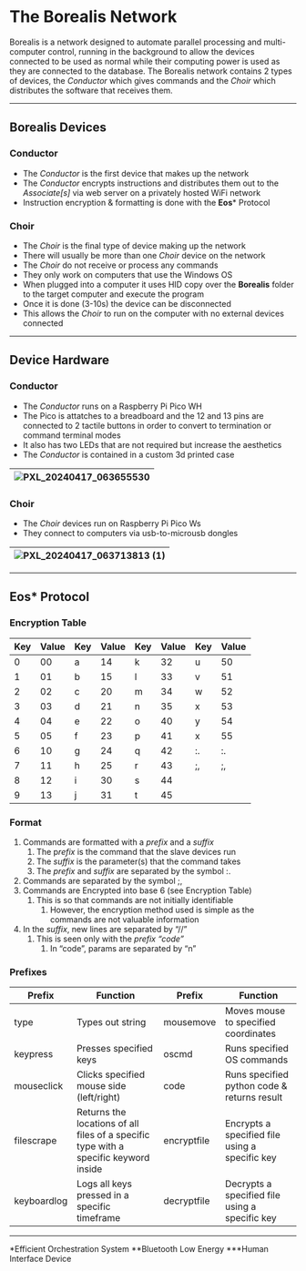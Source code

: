# The Borealis Network
Borealis is a network designed to automate parallel processing and multi-computer control, running in the background to allow the devices connected to be used as normal while their computing power is used as they are connected to the database. The Borealis network contains 2 types of devices, the _Conductor_ which gives commands and the _Choir_ which distributes the software that receives them.

---

## Borealis Devices

### Conductor
- The _Conductor_ is the first device that makes up the network
- The _Conductor_ encrypts instructions and distributes them out to the _Associate[s]_ via web server on a privately hosted WiFi network
- Instruction encryption & formatting is done with the **Eos*** Protocol

### Choir
- The _Choir_ is the final type of device making up the network
- There will usually be more than one _Choir_ device on the network
- The _Choir_ do not receive or process any commands
- They only work on computers that use the Windows OS
- When plugged into a computer it uses HID copy over the **Borealis** folder to the target computer and execute the program
- Once it is done (3-10s) the device can be disconnected
- This allows the _Choir_ to run on the computer with no external devices connected

---

## Device Hardware

### Conductor
- The _Conductor_ runs on a Raspberry Pi Pico WH
- The Pico is attatches to a breadboard and the 12 and 13 pins are connected to 2 tactile buttons in order to convert to termination or command terminal modes
- It also has two LEDs that are not required but increase the aesthetics
- The _Conductor_ is contained in a custom 3d printed case

| ![PXL_20240417_063655530](https://github.com/LindenLaboratory/Borealis/assets/134805131/663170ef-cc84-4967-9bd7-bbe6fd9982ce) |
|-|

### Choir
- The _Choir_ devices run on Raspberry Pi Pico Ws
- They connect to computers via usb-to-microusb dongles

| ![PXL_20240417_063713813 (1)](https://github.com/LindenLaboratory/Borealis/assets/134805131/2b9ad80c-6e83-41e6-be2d-c6a034b5b5fc) |
|-|

---

## Eos* Protocol

### Encryption Table
| Key | Value | Key | Value | Key | Value | Key | Value |
| --- | --- | --- | --- | --- | --- | --- | --- |
| 0 | 00 | a | 14 | k | 32 | u | 50 |
| 1 | 01 | b | 15 | l | 33 | v | 51 |
| 2 | 02 | c | 20 | m | 34 | w | 52 |
| 3 | 03 | d | 21 | n | 35 | x | 53 |
| 4 | 04 | e | 22 | o | 40 | y | 54 |
| 5 | 05 | f | 23 | p | 41 | x | 55 |
| 6 | 10 | g | 24 | q | 42 | :. | :. |
| 7 | 11 | h | 25 | r | 43 | ;, | ;, |
| 8 | 12 | i | 30 | s | 44 |  |  |
| 9 | 13 | j | 31 | t | 45 |  |  |

### Format

1. Commands are formatted with a *prefix* and a *suffix*
    1. The p*refix* is the command that the slave devices run
    2. The *suffix* is the parameter(s) that the command takes
    3. The *prefix* and *suffix* are separated by the symbol :.
2. Commands are separated by the symbol ;,
3. Commands are Encrypted into base 6 (see Encryption Table)
    1. This is so that commands are not initially identifiable
        1. However, the encryption method used is simple as the commands are not valuable information
4. In the *suffix*, new lines are separated by “//”
    1. This is seen only with the *prefix “*code*”*
        1. In “code”, params are separated by “n”

### Prefixes
| Prefix | Function | Prefix | Function |
| --- | --- | --- | --- |
| type | Types out string | mousemove | Moves mouse to specified coordinates |
| keypress | Presses specified keys | oscmd | Runs specified OS commands |
| mouseclick | Clicks specified mouse side (left/right) | code | Runs specified python code & returns result |
| filescrape | Returns the locations of all files of a specific type with a specific keyword inside | encryptfile | Encrypts a specified file using a specific key |
| keyboardlog | Logs all keys pressed in a specific timeframe | decryptfile | Decrypts a specified file using a specific key |

---
*Efficient Orchestration System
**Bluetooth Low Energy
***Human Interface Device
